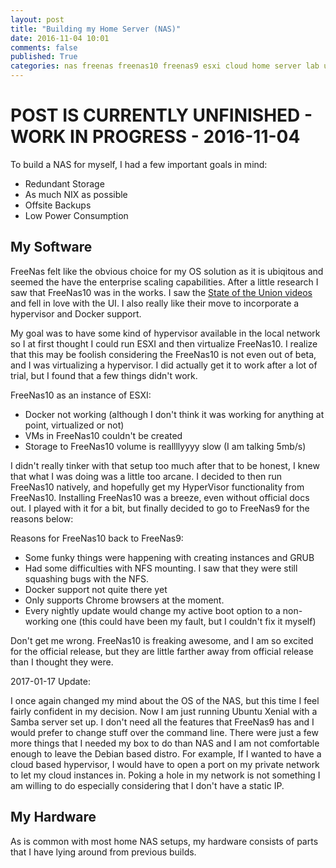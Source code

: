 ```yaml
---
layout: post
title: "Building my Home Server (NAS)"
date: 2016-11-04 10:01
comments: false
published: True
categories: nas freenas freenas10 freenas9 esxi cloud home server lab ubuntu
---
```


# POST IS CURRENTLY UNFINISHED - WORK IN PROGRESS - 2016-11-04

To build a NAS for myself, I had a few important goals in mind:

 - Redundant Storage
 - As much NIX as possible
 - Offsite Backups
 - Low Power Consumption

## My Software

FreeNas felt like the obvious choice for my OS solution as it is ubiqitous and seemed the have the enterprise scaling capabilities. After a little research I saw that FreeNas10 was in the works. I saw the [State of the Union videos](https://www.youtube.com/watch?v=FzyMAGbp6_g) and fell in love with the UI. I also really like their move to incorporate a hypervisor and Docker support.

My goal was to have some kind of hypervisor available in the local network so I at first thought I could run ESXI and then virtualize FreeNas10. I realize that this may be foolish considering the FreeNas10 is not even out of beta, and I was virtualizing a hypervisor. I did actually get it to work after a lot of trial, but I found that a few things didn't work.

FreeNas10 as an instance of ESXI:

- Docker not working (although I don't think it was working for anything at point, virtualized or not)
- VMs in FreeNas10 couldn't be created
- Storage to FreeNas10 volume is reallllyyyy slow (I am talking 5mb/s)

I didn't really tinker with that setup too much after that to be honest, I knew that what I was doing was a little too arcane. I decided to then run FreeNas10 natively, and hopefully get my HyperVisor functionality from FreeNas10. Installing FreeNas10 was a breeze, even without official docs out. I played with it for a bit, but finally decided to go to FreeNas9 for the reasons below:

Reasons for FreeNas10 back to FreeNas9:

- Some funky things were happening with creating instances and GRUB
- Had some difficulties with NFS mounting. I saw that they were still squashing bugs with the NFS.
- Docker support not quite there yet
- Only supports Chrome browsers at the moment.
- Every nightly update would change my active boot option to a non-working one (this could have been my fault, but I couldn't fix it myself)

Don't get me wrong. FreeNas10 is freaking awesome, and I am so excited for the official release, but they are little farther away from official release than I thought they were.

2017-01-17 Update:

I once again changed my mind about the OS of the NAS, but this time I feel fairly confident in my decision.
Now I am just running Ubuntu Xenial with a Samba server set up. I don't need all the features that FreeNas9 has and I would prefer to change stuff over the command line.
There were just a few more things that I needed my box to do than NAS and I am not comfortable enough to leave the Debian based distro.
For example, If I wanted to have a cloud based hypervisor, I would have to open a port on my private network to let my cloud instances in.
Poking a hole in my network is not something I am willing to do especially considering that I don't have a static IP.

## My Hardware

As is common with most home NAS setups, my hardware consists of parts that I have lying around from previous builds.
